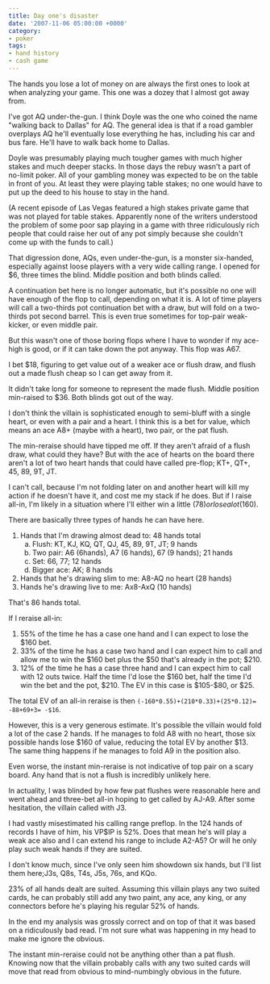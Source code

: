 ```yaml
---
title: Day one's disaster
date: '2007-11-06 05:00:00 +0000'
category:
- poker
tags:
- hand history
- cash game
---
```

The hands you lose a lot of money on are always the first ones to look at when analyzing your game. This one was a dozey that I almost got away from.

I've got AQ under-the-gun. I think Doyle was the one who coined the name "walking back to Dallas" for AQ. The general idea is that if a road gambler overplays AQ he'll eventually lose everything he has, including his car and bus fare. He'll have to walk back home to Dallas.

Doyle was presumably playing much tougher games with much higher stakes and much deeper stacks. In those days the rebuy wasn't a part of no-limit poker. All of your gambling money was expected to be on the table in front of you. At least they were playing table stakes; no one would have to put up the deed to his house to stay in the hand.

(A recent episode of Las Vegas featured a high stakes private game that was not played for table stakes. Apparently none of the writers understood the problem of some poor sap playing in a game with three ridiculously rich people that could raise her out of any pot simply because she couldn't come up with the funds to call.)

That digression done, AQs, even under-the-gun, is a monster six-handed, especially against loose players with a very wide calling range. I opened for $6, three times the blind. Middle position and both blinds called.

A continuation bet here is no longer automatic, but it's possible no one will have enough of the flop to call, depending on what it is. A lot of time players will call a two-thirds pot continuation bet with a draw, but will fold on a two-thirds pot second barrel. This is even true sometimes for top-pair weak-kicker, or even middle pair.

But this wasn't one of those boring flops where I have to wonder if my ace-high is good, or if it can take down the pot anyway. This flop was A67.

I bet $18, figuring to get value out of a weaker ace or flush draw, and flush out a made flush cheap so I can get away from it.

It didn't take long for someone to represent the made flush. Middle position min-raised to $36. Both blinds got out of the way.

I don't think the villain is sophisticated enough to semi-bluff with a single heart, or even with a pair and a heart. I think this is a bet for value, which means an ace A8+ (maybe with a heart), two pair, or the pat flush.

The min-reraise should have tipped me off. If they aren't afraid of a flush draw, what could they have? But with the ace of hearts on the board there aren't a lot of two heart hands that could have called pre-flop; KT+, QT+, 45, 89, 9T, JT.

I can't call, because I'm not folding later on and another heart will kill my action if he doesn't have it, and cost me my stack if he does. But if I raise all-in, I'm likely in a situation where I'll either win a little ($78) or lose a lot ($160).

There are basically three types of hands he can have here.

<ol>
<li>Hands that I'm drawing almost dead to: 48 hands total
  <ol type="a">
  <li>Flush: KT, KJ, KQ, QT, QJ, 45, 89, 9T, JT; 9 hands</li>
  <li>Two pair: A6 (6hands), A7 (6 hands), 67 (9 hands); 21 hands</li>
  <li>Set: 66, 77; 12 hands</li>
  <li>Bigger ace: AK; 8 hands</li>
  </ol>
</li>
<li>Hands that he's drawing slim to me: A8-AQ no heart (28 hands)</li>
<li>Hands he's drawing live to me: Ax8-AxQ (10 hands)</li>
</ol>

That's 86 hands total.

If I reraise all-in:

<ol>
  <li>55% of the time he has a case one hand and I can expect to lose the $160
      bet.</li>
  <li>33% of the time he has a case two hand and I can expect him to call and
      allow me to win the $160 bet plus the $50 that's already in the pot; $210.</li>
  <li>12% of the time he has a case three hand and I can expect him to call with
      12 outs twice. Half the time I'd lose the $160 bet, half the time I'd win
      the bet and the pot, $210. The EV in this case is $105-$80, or $25.</li>
</ol>

The total EV of an all-in reraise is then `(-160*0.55)+(210*0.33)+(25*0.12)=
-88+69+3= -$16`.

However, this is a very generous estimate. It's possible the villain would fold
a lot of the case 2 hands. If he manages to fold A8 with no heart, those six
possible hands lose $160 of value, reducing the total EV by another $13. The
same thing happens if he manages to fold A9 in the position also.

Even worse, the instant min-reraise is not indicative of top pair on a scary
board. Any hand that is not a flush is incredibly unlikely here.

In actuality, I was blinded by how few pat flushes were reasonable here and went
ahead and three-bet all-in hoping to get called by AJ-A9. After some hesitation,
the villain called with J3.

I had vastly misestimated his calling range preflop. In the 124 hands of records
I have of him, his VP$IP is 52%. Does that mean he's will play a weak ace also
and I can extend his range to include A2-A5? Or will he only play such weak
hands if they are suited.

I don't know much, since I've only seen him showdown six hands, but I'll list
them here;J3s, Q8s, T4s, J5s, 76s, and KQo.

23% of all hands dealt are suited. Assuming this villain plays any two suited
cards, he can probably still add any two paint, any ace, any king, or any
connectors before he's playing his regular 52% of hands.

In the end my analysis was grossly correct and on top of that it was based on a
ridiculously bad read. I'm not sure what was happening in my head to make me
ignore the obvious.

The instant min-reraise could not be anything other than a pat flush. Knowing
now that the villain probably calls with any two suited cards will move that
read from obvious to mind-numbingly obvious in the future.

